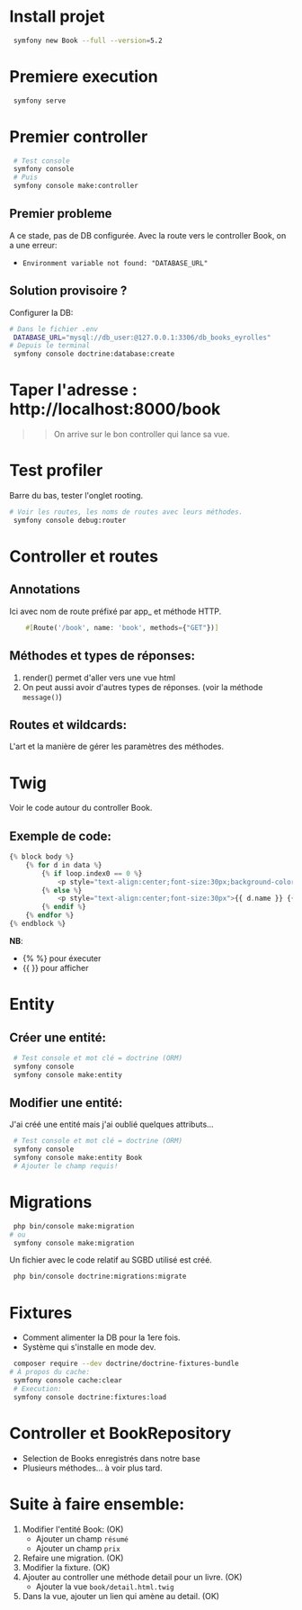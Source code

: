 # Install projet
```bash
 symfony new Book --full --version=5.2
```

# Premiere execution
```bash
 symfony serve
```

# Premier controller
```bash
 # Test console
 symfony console
 # Puis
 symfony console make:controller
```

## Premier probleme
A ce stade, pas de DB configurée.
Avec la route vers le controller Book, on a une erreur:
- `Environment variable not found: "DATABASE_URL"`
## Solution provisoire ?
Configurer la DB:
```bash
# Dans le fichier .env
 DATABASE_URL="mysql://db_user:@127.0.0.1:3306/db_books_eyrolles"
# Depuis le terminal
 symfony console doctrine:database:create
```
# Taper l'adresse : http://localhost:8000/book
>> On arrive sur le bon controller qui lance sa vue.
# Test profiler
Barre du bas, tester l'onglet rooting.
```bash
# Voir les routes, les noms de routes avec leurs méthodes.
 symfony console debug:router
```
# Controller et routes
## Annotations
Ici avec nom de route préfixé par app_ et méthode HTTP.
```php
    #[Route('/book', name: 'book', methods={"GET"})]
```
## Méthodes et types de réponses:
1. render() permet d'aller vers une vue html
2. On peut aussi avoir d'autres types de réponses. (voir la méthode `message()`)
## Routes et wildcards:
L'art et la manière de gérer les paramètres des méthodes.

# Twig
Voir le code autour du controller Book.
## Exemple de code:
```php
{% block body %}
    {% for d in data %}
        {% if loop.index0 == 0 %}
            <p style="text-align:center;font-size:30px;background-color:fuchsia">{{ d.name }} {{ d.action }}</p>
        {% else %}
            <p style="text-align:center;font-size:30px">{{ d.name }} {{ d.action }}</p>
        {% endif %}
    {% endfor %}
{% endblock %}
```
__NB__:
- {% %} pour éxecuter
- {{ }} pour afficher
#
# Entity
## Créer une entité:
```bash
 # Test console et mot clé = doctrine (ORM)
 symfony console
 symfony console make:entity
```
## Modifier une entité:
J'ai créé une entité mais j'ai oublié quelques attributs...
```bash
 # Test console et mot clé = doctrine (ORM)
 symfony console
 symfony console make:entity Book
 # Ajouter le champ requis!
```
#
# Migrations
```bash
 php bin/console make:migration
# ou
 symfony console make:migration
```
Un fichier avec le code relatif au SGBD utilisé est créé.
```bash
 php bin/console doctrine:migrations:migrate
```
#
# Fixtures
- Comment alimenter la DB pour la 1ere fois.
- Système qui s'installe en mode dev.
```bash
 composer require --dev doctrine/doctrine-fixtures-bundle
# À propos du cache:
 symfony console cache:clear
 # Execution:
 symfony console doctrine:fixtures:load
```
#
# Controller et BookRepository
- Selection de Books enregistrés dans notre base
- Plusieurs méthodes... à voir plus tard.

# Suite à faire ensemble:
1. Modifier l'entité Book: (OK)
    - Ajouter un champ `résumé`
    - Ajouter un champ `prix`
2. Refaire une migration. (OK)
3. Modifier la fixture. (OK)
4. Ajouter au controller une méthode detail pour un livre. (OK)
    - Ajouter la vue `book/detail.html.twig`
5. Dans la vue, ajouter un lien qui amène au detail. (OK)